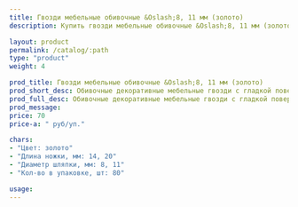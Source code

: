 ```yaml
---
title: Гвозди мебельные обивочные &Oslash;8, 11 мм (золото)
description: Купить гвозди мебельные обивочные &Oslash;8, 11 мм (золото) в розницу с доставкой по Москве.

layout: product
permalink: /catalog/:path
type: "product"
weight: 4

prod_title: Гвозди мебельные обивочные &Oslash;8, 11 мм (золото)
prod_short_desc: Обивочные декоративные мебельные гвозди с гладкой поверхностью. Цвет - золото.
prod_full_desc: Обивочные декоративные мебельные гвозди с гладкой поверхностью. Цвет - золото.
prod_message:
price: 70
price-a: " руб/уп."

chars:
- "Цвет: золото"
- "Длина ножки, мм: 14, 20"
- "Диаметр шляпки, мм: 8, 11"
- "Кол-во в упаковке, шт: 80"

usage:
---
```


